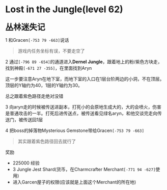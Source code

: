 # Lost in the Jungle(level 62)
<span style="font-size: 25px;">**丛林迷失记**</span>

1 和Gracen`[-753 79 -663]`说话
>游戏内任务坐标有误，不要走空了

2 通过`[-796 89 -654]`的通道进入**Dernel Jungle**，跟着地上的粉/紫色方块走，找到神殿`[-671 27 -355]`，在里面找到Aryn

这一步要注意Aryn在地下室，而地下室的入口在1层台阶两边的小洞，不在顶层。顶层的Y轴约为40，1层的Y轴约为30。

总之跟着紫色路径走绝对没错

3 向aryn走的时候被传送进副本，打死小的会原地生成大的，大的会喷火，伤害是普通攻击的一半。打死后进传送点，被传送看见绿名aryn，和他交谈完走向传送门，被传送回1层

4 把boss的掉落物Mysterious Gemstone带给Gracen`[-753 79 -663]`
>其实跟着紫色路径回去就行了

奖励
+ 225000 经验
+ 3 Jungle Jest Shard(货币，在Charmcrafter Merchant`[-771 94 -627]`使用)
+ 进入Garcen屋子的权限(应该就是上面这个Merchant的所在地)